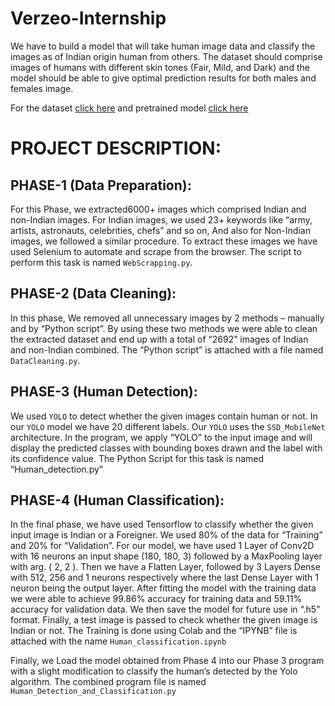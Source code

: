 # Verzeo-Internship
We have to build a model that will take human image data and classify the images as of Indian origin human from others. The dataset should comprise images of humans with different skin tones (Fair, Mild, and Dark) and the model should be able to give optimal prediction results for both males and females image.

For the dataset [click here](https://drive.google.com/file/d/1aalVxx49sSRxIsNhfO13zN8bvy9OqA_l/view?usp=sharing) and pretrained model [click here](https://drive.google.com/file/d/1aalVxx49sSRxIsNhfO13zN8bvy9OqA_l/view?usp=sharing)

# PROJECT DESCRIPTION:

## PHASE-1 (Data Preparation):

For this Phase, we extracted6000+ images which comprised Indian and non-Indian images. For Indian images, we used 23+ keywords like “army, artists, astronauts, celebrities, chefs” and so on, And also for Non-Indian images, we followed a similar procedure. To extract these images we have used Selenium to automate and scrape from the browser. The script to perform this task is named `WebScrapping.py`.

## PHASE-2 (Data Cleaning):

In this phase, We removed all unnecessary images by 2 methods – manually and by “Python script”. By using these two methods we were able to clean the extracted dataset and end up with a total of “2692” images of Indian and non-Indian combined. The “Python script” is attached with a file named `DataCleaning.py`.

## PHASE-3 (Human Detection):

We used `YOLO` to detect whether the given images contain human or not. In our `YOLO` model we have 20 different labels. Our `YOLO` uses the `SSD_MobileNet` architecture.
In the program, we apply “YOLO” to the input image and will display the predicted classes with bounding boxes drawn and the label with its confidence value. The Python Script for this task is named “Human_detection.py”

## PHASE-4 (Human Classification):

In the final phase, we have used Tensorflow to classify whether the given input image is Indian or a Foreigner. We used 80% of the data for “Training” and 20% for “Validation”. For our model, we have used 1 Layer of Conv2D with 16 neurons an input shape (180, 180, 3) followed by a MaxPooling layer with arg. ( 2, 2 ). Then we have a Flatten Layer, followed by 3 Layers Dense with 512, 256 and 1 neurons respectively where the last Dense Layer with 1 neuron being the output layer. After fitting the model with the training data we were able to achieve 99.86% accuracy for training data and 59.11% accuracy for validation data. We then save the model for future use in “.h5” format. Finally, a test image is passed to check whether the given image is Indian or not. The Training is done using Colab and the “IPYNB” file is attached with the name `Human_classification.ipynb`

Finally, we Load the model obtained from Phase 4 into our Phase 3 program with a slight modification to classify the human’s detected by the Yolo algorithm. The combined program file is named `Human_Detection_and_Classification.py`
